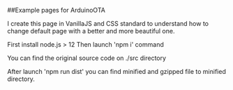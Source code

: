 ##Example pages for ArduinoOTA

I create this page in VanillaJS and CSS standard to understand how to change default page with a better and more beautiful one.

First install node.js > 12
Then launch 'npm i' command 

You can find the original source code on ./src directory

After launch 'npm run dist' you can find minified and gzipped file to minified directory.
